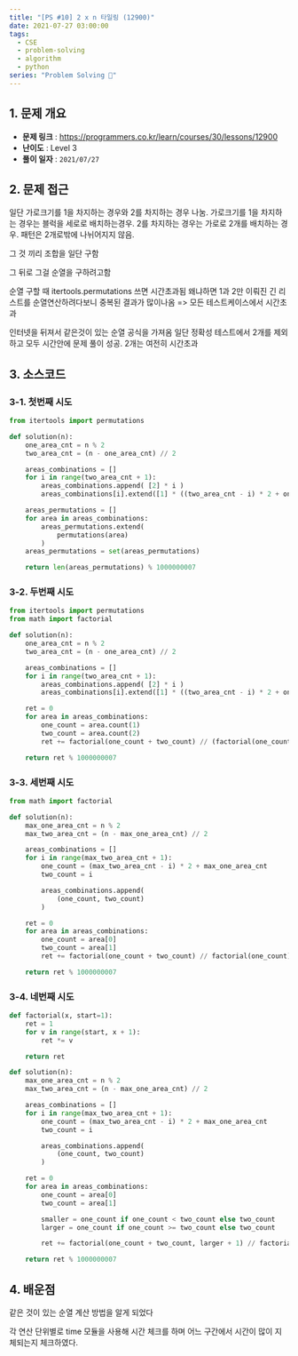 ```yaml
---
title: "[PS #10] 2 x n 타일링 (12900)"
date: 2021-07-27 03:00:00
tags:
  - CSE
  - problem-solving
  - algorithm
  - python
series: "Problem Solving 🤔"
---
```


## 1. 문제 개요

- **문제 링크** : https://programmers.co.kr/learn/courses/30/lessons/12900
- **난이도** : Level 3
- **풀이 일자** : `2021/07/27`

## 2. 문제 접근

일단 가로크기를 1을 차지하는 경우와 2를 차지하는 경우 나눔.
가로크기를 1을 차지하는 경우는 블럭을 세로로 배치하는경우.
2를 차지하는 경우는 가로로 2개를 배치하는 경우.
패턴은 2개로밖에 나뉘어지지 않음.

그 것 끼리 조합을 일단 구함

그 뒤로 그걸 순열을 구하려고함

순열 구할 때 itertools.permutations 쓰면 시간초과됨
왜냐하면 1과 2만 이뤄진 긴 리스트를 순열연산하려다보니 중복된 결과가 많이나옴 => 모든 테스트케이스에서 시간초과

인터넷을 뒤져서 같은것이 있는 순열 공식을 가져옴
일단 정확성 테스트에서 2개를 제외하고 모두 시간안에 문제 풀이 성공. 2개는 여전히 시간초과

## 3. 소스코드

### 3-1. 첫번째 시도

```python
from itertools import permutations

def solution(n):
    one_area_cnt = n % 2
    two_area_cnt = (n - one_area_cnt) // 2

    areas_combinations = []
    for i in range(two_area_cnt + 1):
        areas_combinations.append( [2] * i )
        areas_combinations[i].extend([1] * ((two_area_cnt - i) * 2 + one_area_cnt))

    areas_permutations = []
    for area in areas_combinations:
        areas_permutations.extend(
            permutations(area)
        )
    areas_permutations = set(areas_permutations)

    return len(areas_permutations) % 1000000007

```

### 3-2. 두번째 시도

```python
from itertools import permutations
from math import factorial

def solution(n):
    one_area_cnt = n % 2
    two_area_cnt = (n - one_area_cnt) // 2

    areas_combinations = []
    for i in range(two_area_cnt + 1):
        areas_combinations.append( [2] * i )
        areas_combinations[i].extend([1] * ((two_area_cnt - i) * 2 + one_area_cnt))

    ret = 0
    for area in areas_combinations:
        one_count = area.count(1)
        two_count = area.count(2)
        ret += factorial(one_count + two_count) // (factorial(one_count) * factorial(two_count))

    return ret % 1000000007
```

### 3-3. 세번째 시도

```python
from math import factorial

def solution(n):
    max_one_area_cnt = n % 2
    max_two_area_cnt = (n - max_one_area_cnt) // 2

    areas_combinations = []
    for i in range(max_two_area_cnt + 1):
        one_count = (max_two_area_cnt - i) * 2 + max_one_area_cnt
        two_count = i

        areas_combinations.append(
            (one_count, two_count)
        )

    ret = 0
    for area in areas_combinations:
        one_count = area[0]
        two_count = area[1]
        ret += factorial(one_count + two_count) // factorial(one_count) * factorial(two_count)

    return ret % 1000000007
```

### 3-4. 네번째 시도

```python
def factorial(x, start=1):
    ret = 1
    for v in range(start, x + 1):
        ret *= v

    return ret

def solution(n):
    max_one_area_cnt = n % 2
    max_two_area_cnt = (n - max_one_area_cnt) // 2

    areas_combinations = []
    for i in range(max_two_area_cnt + 1):
        one_count = (max_two_area_cnt - i) * 2 + max_one_area_cnt
        two_count = i

        areas_combinations.append(
            (one_count, two_count)
        )

    ret = 0
    for area in areas_combinations:
        one_count = area[0]
        two_count = area[1]

        smaller = one_count if one_count < two_count else two_count
        larger = one_count if one_count >= two_count else two_count

        ret += factorial(one_count + two_count, larger + 1) // factorial(smaller)

    return ret % 1000000007


```

## 4. 배운점

같은 것이 있는 순열 계산 방법을 알게 되었다

각 연산 단위별로 time 모듈을 사용해 시간 체크를 하며 어느 구간에서 시간이 많이 지체되는지 체크하였다.

